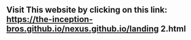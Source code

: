 ## Visit This website by clicking on this link: https://the-inception-bros.github.io/nexus.github.io/landing 2.html
